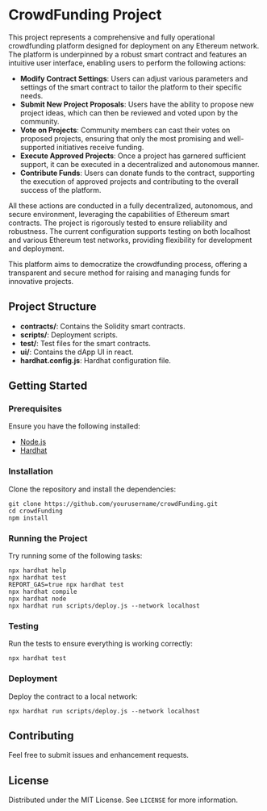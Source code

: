 # CrowdFunding Project
This project represents a comprehensive and fully operational crowdfunding platform designed for deployment on any Ethereum network. The platform is underpinned by a robust smart contract and features an intuitive user interface, enabling users to perform the following actions:

- **Modify Contract Settings**: Users can adjust various parameters and settings of the smart contract to tailor the platform to their specific needs.
- **Submit New Project Proposals**: Users have the ability to propose new project ideas, which can then be reviewed and voted upon by the community.
- **Vote on Projects**: Community members can cast their votes on proposed projects, ensuring that only the most promising and well-supported initiatives receive funding.
- **Execute Approved Projects**: Once a project has garnered sufficient support, it can be executed in a decentralized and autonomous manner.
- **Contribute Funds**: Users can donate funds to the contract, supporting the execution of approved projects and contributing to the overall success of the platform.

All these actions are conducted in a fully decentralized, autonomous, and secure environment, leveraging the capabilities of Ethereum smart contracts. The project is rigorously tested to ensure reliability and robustness. The current configuration supports testing on both localhost and various Ethereum test networks, providing flexibility for development and deployment.

This platform aims to democratize the crowdfunding process, offering a transparent and secure method for raising and managing funds for innovative projects.

## Project Structure

- **contracts/**: Contains the Solidity smart contracts.
- **scripts/**: Deployment scripts.
- **test/**: Test files for the smart contracts.
- **ui/**: Contains the dApp UI in react.
- **hardhat.config.js**: Hardhat configuration file.

## Getting Started

### Prerequisites

Ensure you have the following installed:

- [Node.js](https://nodejs.org/)
- [Hardhat](https://hardhat.org/)

### Installation

Clone the repository and install the dependencies:

```shell
git clone https://github.com/yourusername/crowdFunding.git
cd crowdFunding
npm install
```

### Running the Project

Try running some of the following tasks:

```shell
npx hardhat help
npx hardhat test
REPORT_GAS=true npx hardhat test
npx hardhat compile
npx hardhat node
npx hardhat run scripts/deploy.js --network localhost
```

### Testing

Run the tests to ensure everything is working correctly:

```shell
npx hardhat test
```

### Deployment

Deploy the contract to a local network:

```shell
npx hardhat run scripts/deploy.js --network localhost
```

## Contributing

Feel free to submit issues and enhancement requests.

## License

Distributed under the MIT License. See `LICENSE` for more information.

